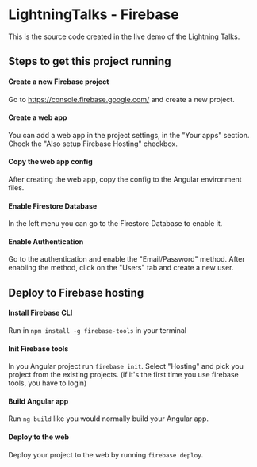 # LightningTalks - Firebase

This is the source code created in the live demo of the Lightning Talks.

## Steps to get this project running

#### Create a new Firebase project

Go to https://console.firebase.google.com/ and create a new project.

#### Create a web app

You can add a web app in the project settings, in the "Your apps" section. Check the "Also setup Firebase Hosting" checkbox.

#### Copy the web app config

After creating the web app, copy the config to the Angular environment files.

#### Enable Firestore Database

In the left menu you can go to the Firestore Database to enable it.

#### Enable Authentication

Go to the authentication and enable the "Email/Password" method. After enabling the method, click on the "Users" tab and create a new user.

## Deploy to Firebase hosting

#### Install Firebase CLI

Run in `npm install -g firebase-tools` in your terminal

#### Init Firebase tools

In you Angular project run `firebase init`. Select "Hosting" and pick you project from the existing projects. (if it's the first time you use firebase tools, you have to login)

#### Build Angular app

Run `ng build` like you would normally build your Angular app.

#### Deploy to the web

Deploy your project to the web by running `firebase deploy`.
